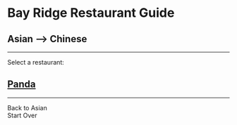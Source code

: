 # Bay Ridge Restaurant Guide
## Asian --> Chinese
---
Select a restaurant:
## [Panda](https://www.pandabrooklyn.com/)
---
Back to Asian  
Start Over